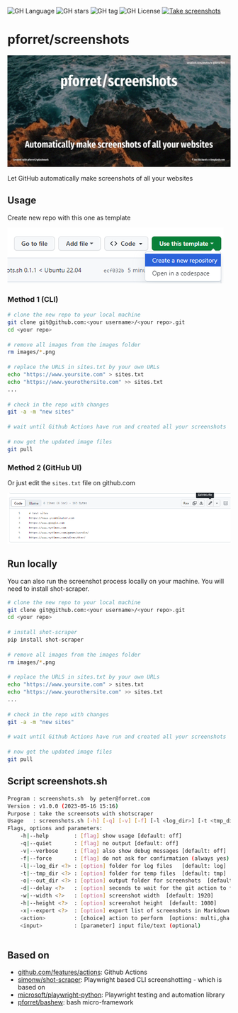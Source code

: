 ![GH Language](https://img.shields.io/github/languages/top/pforret/screenshots)
![GH stars](https://img.shields.io/github/stars/pforret/screenshots)
![GH tag](https://img.shields.io/github/v/tag/pforret/screenshots)
![GH License](https://img.shields.io/github/license/pforret/screenshots)
[![Take screenshots](https://github.com/pforret/screenshots/actions/workflows/screenshots.yml/badge.svg)](https://github.com/pforret/screenshots/actions/workflows/screenshots.yml)

# pforret/screenshots

![](assets/screenshots.jpg)

Let GitHub automatically make screenshots of all your websites

## Usage 

Create new repo with this one as template

![img.png](assets/use_template.png)


### Method 1 (CLI)
```bash
# clone the new repo to your local machine
git clone git@github.com:<your username>/<your repo>.git
cd <your repo>

# remove all images from the images folder
rm images/*.png

# replace the URLS in sites.txt by your own URLs
echo "https://www.yoursite.com" > sites.txt
echo "https://www.yourothersite.com" >> sites.txt
...

# check in the repo with changes
git -a -m "new sites"

# wait until Github Actions have run and created all your screenshots

# now get the updated image files
git pull
```

### Method 2 (GitHub UI)

Or just edit the `sites.txt` file on github.com

![img.png](assets/edit_on_github.png)


## Run locally

You can also run the screenshot process locally on your machine. You will need to install shot-scraper. 

```bash
# clone the new repo to your local machine
git clone git@github.com:<your username>/<your repo>.git
cd <your repo>

# install shot-scraper
pip install shot-scraper

# remove all images from the images folder
rm images/*.png

# replace the URLS in sites.txt by your own URLs
echo "https://www.yoursite.com" > sites.txt
echo "https://www.yourothersite.com" >> sites.txt
...

# check in the repo with changes
git -a -m "new sites"

# wait until Github Actions have run and created all your screenshots

# now get the updated image files
git pull
```

## Script screenshots.sh

```bash
Program : screenshots.sh  by peter@forret.com
Version : v1.0.0 (2023-05-16 15:16)
Purpose : take the screensots with shotscraper
Usage   : screenshots.sh [-h] [-q] [-v] [-f] [-l <log_dir>] [-t <tmp_dir>] [-o <out_dir>] [-d <delay>] [-w <width>] [-h <height>] [-x <export>] <action> <input?>
Flags, options and parameters:
    -h|--help        : [flag] show usage [default: off]
    -q|--quiet       : [flag] no output [default: off]
    -v|--verbose     : [flag] also show debug messages [default: off]
    -f|--force       : [flag] do not ask for confirmation (always yes) [default: off]
    -l|--log_dir <?> : [option] folder for log files   [default: log]
    -t|--tmp_dir <?> : [option] folder for temp files  [default: tmp]
    -o|--out_dir <?> : [option] output folder for screenshots  [default: images]
    -d|--delay <?>   : [option] seconds to wait for the git action to finish  [default: 80]
    -w|--width <?>   : [option] screenshot width  [default: 1920]
    -h|--height <?>  : [option] screenshot height  [default: 1080]
    -x|--export <?>  : [option] export list of screenshots in Markdown format  [default: index.md]
    <action>         : [choice] action to perform  [options: multi,gha:deploy,gha:update,check,env,update]
    <input>          : [parameter] input file/text (optional)
 
``` 

## Based on

* [github.com/features/actions](https://github.com/features/actions): Github Actions
* [simonw/shot-scraper](https://github.com/simonw/shot-scraper): Playwright based CLI screenshotting - which is based on
* [microsoft/playwright-python](https://github.com/microsoft/playwright-python): Playwright testing and automation library
* [pforret/bashew](https://github.com/pforret/bashew): bash micro-framework